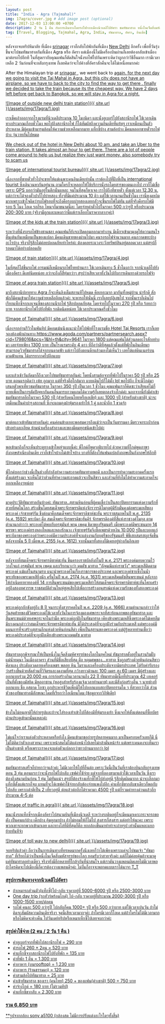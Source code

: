 ```yaml
---
layout: post
title: "India - Agra (Tajmahal)"
img: 17agra/cover.jpg # Add image post (optional)
date: 2017-12-03 13:00:00 +0700
description: 2 วัน 1 คืน กับการเดินทางโดยรถไฟจากเมืองนิวเดลีไปอัครา ชมทัชมาฮาล หนึ่งในเจ็ดสิ่งมหัสจรรย์ของโลก!
tag: [Travel, Blogging, Tajmahal, Agra, India, ทัชมาฮาล, อัครา, อินเดีย]
---
```

<p class="thai">
หลังจากจบทริปหิมาลัย ที่เมือง <a href="/india-srinagar/" target="_ blank">srinagar</a> เราก็กลับไปพักกันที่เมือง <a href="/india-newdehli/" target="_ blank">New Delhi</a> อีกครั้ง เพื่อที่วันรุ่งขึ้นจะไปชมทัชมาฮาลกันที่เมือง Agra หรือ อัครา แต่เมืองนี้ไม่มีเครื่องบินผ่านก็เลยต้องกลับเข้าเมืองมาต่อรถไปอีกที ในที่สุดเรากับคุณแฟนก็ตัดสินใจนั่งรถไฟไปกันเพราะคิดว่าถูกกว่าวิธีอื่นมาก เรามีเวลาเหลือ 2 วันก่อนที่จะกลับกรุงเทพ ก็เลยคิดว่าจะไปค้างที่อัคราสักคืนจะได้ไม่เหนื่อยมากค่ะ
</p>

<p class="english hide">
After the Himalayan trip at <a href="/india-srinagar/" target="_ blank"> srinagar </a>, we went back to <a href = "/ india-newdehli /" New Delhi </a> again. for the next day we going to visit the Taj Mahal in Agra, but this city does not have an airplane, so we have to back to the city to find the way to get there . finally we decided to take the train because its the cheapest way. We have 2 days left before get back to Bangkok. so we will stay in Agra for a night.
</p>

![Image of outside new delhi train station]({{ site.url }}/assets/img/17agra/1.jpg)

<p class="thai">
เราเช็คเอ้าออกจากโรงแรมที่นิวเดลีประมาณ 10 โมงนิดๆ และนั่งอูเบอร์ไปยังสถานีรถไฟ ใช้เวลาเดินทางประมาณเกือบชั่วโมง
พอไปถึงสถานีรถไฟ ก็ได้สัมผัสถึงความอินเดียที่แท้ทรู เราเหมือนเป็นตัวประหลาด มีผู้คนเข้ามารุมล้อมให้ความช่วยเหลือมากมาย แท็กซี่บ้าง สามล้อบ้าง มีคนหลอกขายตั๋วรถไฟบ้าง วุ่นวายกันไปหมด
</p>

<p class="english hide">
We check out of the hotel in New Delhi about 10 am. and take an Uber to the train station. It takes almost an hour to get there. There are a lot of people come around to help us but realize they just want money. also somebody try to scam us
</p>

![Image of international tourist bureau]({{ site.url }}/assets/img/17agra/2.jpg)

<p class="thai">
เนื่องจากที่ขายตั๋วทั่วไปจะขายให้แต่เฉพาะคนอินเดียเท่านั้น เราต้องไปที่ฝั่งที่เป็น international tourist ซึ่งเดินวนหากันอยู่นาน ถามใครก็จะหลอกให้ใช้บริการนั่งรถโดยสารของตนเองไป เราก็ไม่เชื่อเพราะ GPS บอกว่ามันอยู่ในตึกนั่นแหละ จนในที่สุดก็หาเจอ เราไปถึงที่ขายตั๋ว ตั้งแต่เวลา 12.30 น. แต่กว่าจะได้จองตั๋วปาก็ไปบ่ายสอง ทั้งๆที่มีแค่ประมาณ 10 คิว แต่ใช้เวลานานเป็นชั่วโมง เรานี่หงุดหงิดมากเพราะเข้าใจผิดว่ารถไฟรอบที่จะถึงคือรอบบ่ายสองเลยกลัวจะขึ้นรถไฟไม่ทัน แต่ที่จริงคือรถไฟมีรอบ 5 โมง โอเค รอก็รอ ไหนๆก็มาขนาดนี้ละ โดยจ่ายค่าตั๋วไปในราคา 500 กว่ารูปี หรือประมาณ 200-300 บาท (จริงๆมีถูกและแพงกว่านี้แต่เราเลือกในราคากลางๆค่ะ)
</p>

![Image of the kids at the train station]({{ site.url }}/assets/img/17agra/3.jpg)

<p class="thai">
ระหว่างที่นั่งรอรถไฟข้างชานชลา คุณแฟนก็ยังจะเปิดคอมออกมาทำงาน มีเด็กๆเข้ามามุงดูให้ความสนใจตื่นเต้นกันเหมือนเป็นของแปลก มีคนเดินขายของผ่านไปมา คนรอรถไฟจำนวนมาก คนกวาดขยะบ้างอะไรบ้าง จริงๆก็รู้สึกไม่ค่อยปลอดภัยเท่าไหร่ค่ะ ต้องคอยระแวงระวังทรัพย์สินอยู่ตลอดเวลา แต่สรุปก็รอดมาได้อย่างปลอดภัย
</p>

![Image of train station]({{ site.url }}/assets/img/17agra/4.jpg)

<p class="thai">
ในที่สุดก็ได้ขึ้นรถไฟ อารมณ์ก็เหมือนรถไฟไทยบ้านเรา ใช้เวลาเดินทาง 5 ชั่วโมงกว่า จากนิวเดลีไปยังเมืองอัครา ดีเลย์นิดหน่อย กว่าจะถึงก็สี่ทุ่มกว่าๆ สรุปว่าเสียเวลาทั้งวันไปกับการเดินทางด้วยรถไฟจ้า
</p>

![Image of agra train station]({{ site.url }}/assets/img/17agra/5.jpg)

<p class="thai">
มาถึงสถานีปลายทาง Agra ก็จะเห็นลิงเต็มสถานทีไปหมด คือเยอะมาก มากันทั้งหมู่บ้าน น่ารักดี สักพักก็มีคนเข้ามาให้ความช่วยเหลืออีกแล้วค่ะ จะหารถให้นั่นนี่ เราก็เลยปฏิเสธไป จากนั้นเราก็เดินไปเรียกแท็กซี่จากเอเจนซี่ของสถานนีรถไฟ รู้สึกปลอดภัยสุด โดยจ่ายไปในราคา 270 รูปี หรือ ร้อยกว่าบาท จากสถานีรถไฟไปยังที่พัก รถติดนิดหน่อย ใช้เวลาประมาณครึ่งชั่วโมง
</p>

![Image of Tajmahal]({{ site.url }}/assets/img/17agra/6.jpg)

<p class="thai">
เนื่องจากอ่านรีวิวในพันทิป มีคอมเม้นนึงแนะนำให้ไปพักที่โรงแรมชื่อ Hotel Taj Resorts เราก็เลยจองห้องพักผ่านทาง https://www.agoda.com/partners/partnersearch.aspx?cid=1798016&pcs=1&hl=th&city=9641 ในราคา 1800 แต่คุณแฟนได้ส่วนลดอะไรสักอย่างมา เลยจ่ายเพียง 1300 บาท เป็นโรงแรมระดับ 4 ดาว ที่ถือว่าดีที่สุดแล้วตั้งแต่ที่พักในอินเดียมา สามารถดูวิวทัชมาฮาลได้จากบนดาดฟ้า แต่เราไปถึงตอนดึกแล้วมองไม่เห็นวิว เลยได้แต่ดินเนอร์บนดาดฟ้าแทน ได้บรรยากาศไปอีกแบบ
</p>

![Image of Tajmahal]({{ site.url }}/assets/img/17agra/7.jpg)

<p class="thai">
และแล้วเช้าวันถัดมาก็ถึงเวลาไปชมทัชมาฮาลกันค่ะ โดยนั่งสามล้อจากที่พักไปในราคา 50 รูปี หรือ 25 บาท ตอนแรกคิดว่า เห้ย ถูกมาก แต่ที่จริงคือใกล้มาก แบบเดินไปก็ได้มั้ง lol พอไปถึง ก็จะมีไกด์มาเสนอตัวพาเที่ยวชมทัชมาฮาล ในราคา 350 รูปี เป็นเวลา 1 ชั่วโมง คุณแฟนเราก็คิดซะว่าเสียแค่ไม่กี่บาทเพื่อเป็นการตัดปัญหากันคนอื่นมารบกวนแถมได้ความรู้ก็เลยตกลงจ้างไกด์ค่ะ นอกจากนี้ยังมีค่าเข้าชมทัชมาฮาลอีกในราคา 530 รูปี (สำหรับคนไทยหรือเอเชีย) และ 1000 รูปี (สำหรับต่างชาติ) น่าจะเหมือนเป็นค่าบำรุงสถานที่ ซึ่งจะแถมถุงผ้าหุ้มรองเท้าให้ 1 คู่ และน้ำอีก 1 ขวดจ้า
</p>

![Image of Tajmahal]({{ site.url }}/assets/img/17agra/8.jpg)

<p class="thai">
มาต่อแถวเข้าทัชมาฮาลกันค่ะ คนค่อนข้างเยอะพอสมควรถึงแม้ว่าจะเป็นวันธรรมดา มีตรวจกระเป๋าก่อนเข้าอย่างละเอียด ห้ามนำเครื่องสำอางและของมีคมทุกชนิดเข้าไปค่ะ
</p>

![Image of Tajmahal]({{ site.url }}/assets/img/17agra/9.jpg)

<p class="thai">
พอเข้ามาถึงก็จะเห็นประตูทางเข้าใหญ่ๆแบบนี้ค่ะ พี่ไกด์ก็พูดๆอธิบายไป ด้วยความที่ไกด์พูดภาษาอังกฤษสำเนียงอินเดีย เราก็เข้าใจบ้างไม่เข้าใจบ้าง บางทีก็ตัองให้แฟนแปลอังกฤษเป็นอังกฤษให้อีกที
</p>

![Image of Tajmahal]({{ site.url }}/assets/img/17agra/10.jpg)

<p class="thai">
พี่ไกด์บอกว่าช่วงนี้เป็นช่วงที่กำลังทำความสะอาดทัชมาฮาลพอดี และเป็นการทำความสะอาดครั้งแรกตั้งแต่สร้างมา จะเห็นได้ว่าส่วนที่ทำความสะอาดแล้วจะเป็นสีขาว และส่วนที่ยังไม่ได้ทำความสะอาดก็จะออกเหลืองๆหน่อย
</p>

![Image of Tajmahal]({{ site.url }}/assets/img/17agra/11.jpg)

มาดูประวัติทัชมาฮาลกันบ้างค่ะ ทัชมาฮาล..สุสานหินอ่อนที่ผู้คนเชื่อว่าเป็นสถาปัตยกรรมแห่งความรักที่สวยที่สุดในโลก สร้างขึ้นโดยสมเด็จพระจักรพรรดิแห่งจักรวรรดิโมกุลผู้มีรักมั่นคงต่อพระมเหสีของพระองค์ เจ้าชายขุร์รัม ชึ่งต่อมาคือสมเด็จพระจักรพรรดิชาห์ชะฮัน พระราชสมภพในปี พ.ศ. 2135 (ค.ศ. 1592) พระบิดา คือ สมเด็จพระจักรพรรดิชะฮันคีร์ จักรพรรดิองค์ที่สี่แห่งราชวงศ์โมกุล ตามตำนานกล่าวว่า พระองค์ได้พบกับอรชุมันท์ พานุ เพคุม ธิดาของรัฐมนตรี เมื่อพระองค์มีพระชนมายุ 14 พรรษา พระองค์ทรงหลงใหลและหลงรักนาง เจ้าชายขุร์รัมจึงซื้อเพชรด้วยเงิน 10,000 รูปีและบอกแก่พระบิดาของพระองค์ว่าพระองค์มีความประสงค์ที่จะแต่งงานกับบุตรีของรัฐมนตรี พิธีเสกสมรสถูกจัดขึ้นหลังจากนั้น 5 ปี เมื่อพ.ศ. 2155 (ค.ศ. 1612) จากนั้นมาทั้งสองก็มิเคยอยู่ห่างกันอีกเลย

![Image of Tajmahal]({{ site.url }}/assets/img/17agra/12.jpg)

หลังจากที่สมเด็จพระจักรพรรดิชาห์ชะฮัน ขึ้นครองราชบัลลังก์ในปี พ.ศ. 2171 พระองค์มอบความไว้วางใจแก่ อรชุมันท์ พานุ เพคุม และเรียกนางว่า มุมตัซ มาฮาล "อัญมณีแห่งราชวัง" พระมเหสีติดตามพระองค์
แม้แต่ในสนามรบ แนะนำพระองค์ในเรื่องราชการของประเทศ และพระองค์ซาบซึ้งในน้ำพระทัยของพระมเหสียิ่งนัก ครั้นในปี พ.ศ. 2174 (ค.ศ. 1631) พระมเหสีมุมตัซสิ้นพระชนม์ หลังจากให้กำเนิดทายาทองค์ที่ 14 การสิ้นพระชนม์ของพระมเหสีทำให้สมเด็จพระจักรพรรดิชาห์ชะฮันโศกเศร้าอยู่ถึงสองทศวรรษ ราชสมบัติส่วนใหญ่สูญเสียไปเพื่อการสร้างอนุสรณ์แห่งความรักของทั้งสองพระองค์

![Image of Tajmahal]({{ site.url }}/assets/img/17agra/13.jpg)

พระองค์ถูกกักขังอยู่ถึง 8 ปี จนกระทั่งสวรรคตในปี พ.ศ. 2209 (ค.ศ. 1666) ตามตำนานกล่าวว่าให้วันสุดท้ายของชีวิตพระองค์ใช้เวลาทั้งวันในการจ้องมองเศษกระจกที่สะท้อนภาพของทัชมาฮาล และสิ้นพระชนม์ด้วยเศษกระจกในกำมือ พระองค์ถูกฝังในทัชมาฮาล เคียงข้างพระมเหสีซึ่งพระองค์ไม่เคยลืม มีบางคนกล่าวว่าสมเด็จพระจักรพรรดิชาห์ชะฮัน มิได้ประสงค์ที่จะถูกฝังร่วมกับประมเหสี แต่พระองค์มีแผนการที่จะสร้างสุสานอีกแห่งด้วยหินอ่อนสีดำ เพื่อเป็นสุสานของพระองค์ แต่ผู้รู้หลายท่านเชื่อว่าพระองค์ประสงค์ที่จะถูกฝังเคียงข้างพระนางมุมตัซ มาฮาล

![Image of Tajmahal]({{ site.url }}/assets/img/17agra/14.jpg)

ทัชมาฮาลถูกพิจารณาให้เป็นหนึ่งในเจ็ดสิ่งมหัศจรรย์ของโลกในยุคใหม่ ทัชมาฮาลตั้งอยู่ในสวนริมฝั่งแม่น้ำยมุนา ในเมืองอาครา ส่วนที่มีชื่อเสียงที่สุด คือ หลุมศพของ...ทาฮาล ซึ่งถูกสร้างด้วยหินอ่อนสีขาว ศิลาแลง ประดับลวดลายเครื่องเพชร พลอย หิน โมราและเครื่องประดับจากมิตรประเทศ ได้รับคำรับรองว่าสร้างขึ้นด้วยสัดส่วนที่วิจิตรและงดงามที่สุด กว้างยาวด้านละ 100 เมตร สูง 60 เมตร มีผู้สร้างและออกแบบร่วม 20,000 คน การก่อสร้างกินเวลานานถึง 22 ปี ทัชมาฮาลมีเนื้อที่ประมาณ 42 เอเคอร์ เป็นที่ตั้งของมัสยิด มีหออาซาน (หอสูงสำหรับร้องแจ้งเวลาทำนมาซ) และมีสิ่งก่อสร้างอื่น ๆ นายช่างที่ออกแบบ ชื่อ อุสตาด ไอซา ถูกประหารชีวิตเพื่อมิให้ไปออกแบบสถาปัตยกรรมใด ๆ ที่สวยกว่าได้ ส่วนหัวของทัชมาฮาลมีลักษณะโดมที่เรียกว่าโอเนียนโดม (ข้อมูลจากวิกิพิเดีย)

![Image of Tajmahal]({{ site.url }}/assets/img/17agra/15.jpg)

ข้างในไม่อนุญาติให้ถ่ายรูปและถ้าจะใส่รองเท้าเข้าไปก็ต้องมีที่หุ้มรองเท้า ซึ่งแจกให้ตั้งแต่ตอนที่ซื้อบัตรผ่านประตูเข้ามานั่นแหละค่ะ

![Image of Tajmahal]({{ site.url }}/assets/img/17agra/16.jpg)

ไม่แน่ใจว่าเราแต่งตัวประหลาดหรือยังไง มีคนเข้ามาขอถ่ายรูปหลายคนมาก มาเป็นครอบครัวเลยก็มี นี่ไม่ได้คิดว่าตัวเองสวยนะ เพราะหน้าสดไม่ได้แต่งหน้าไปเลยไม่กล้ามั่นหน้าจ้า แต่เพราะคนคงจะเห็นเราเป็นต่างชาติ หรือเพราะเราคงจะแต่งตัวแปลกกว่าชาวบ้านมากกว่า lol

![Image of Tajmahal]({{ site.url }}/assets/img/17agra/17.jpg)

ชมทัชมาฮาลเสร็จก็บ่ายกว่าๆแล้วค่ะ ไม่มีเวลาให้ไปที่อื่นต่อ เพราะวันนี้เป็นวันที่เราต้องบินกลับกรุงเทพตอน 3 ทุ่ม  ตอนแรกว่าจะนั่งรถไฟไปกลับ เซฟค่าใช้จ่าย แต่จากที่ลองขามาแล้วใช้เวลาเป็นวัน ซึ่งเราต้องถึงสนามบินก่อน 1 ทุ่ม ไม่ทันแน่ๆ สรุปก็ต้องจ้างแท็กซี่ให้ไปส่งอยู่ดี รู้สึกคิดผิดมากก น่าจะเลือกมาแท็กซี่ตั้งแต่แรกก็จบ แทนที่จะได้เซฟค่าใช้จ่ายกลับต้องจ่ายแพงไปอีก ค่าแท็กซี่ขากลับขาเดียวก็พอกับไปกลับ เพราะเค้าตีเป็น 2 เที่ยวอยู่ดี ต่อแล้วต่ออีกได้ราคามา 4500 รูปี แต่ก็รวมค่าทางด่วนแล้วอีกประมาณ 4-5 ต่อ

![Image of traffic in agra]({{ site.url }}/assets/img/17agra/18.jpg)

ขณะนั่งรถแท็กซี่จากเมืองอัคราไปสนามบินที่เมืองนิวเดลี ระหว่างรถติดอยู่ก็จะมีคนมาเคาะกระจกรถขอตัง เป็นคนแก่บ้าง เด็กบ้าง อุ้มลูกมาบ้าง ถ้าไม่ยอมให้ก็ไม่ไป สงสารก็สงสาร แต่อย่าให้นะคะ เพราะพวกเขาจะยกพวกเข้ามาเลย และทางไล่ที่ดีที่สุดก็คือ ยกกล้องขึ้นมาทำท่าจะถ่ายรูป เท่านั้นแหละแยกย้ายทันทีจ้า

![Image of toll way to new delhi]({{ site.url }}/assets/img/17agra/19.jpg)

จบทริปแล้วค่า ถือว่าเป็นการเดินทางที่ทรหดมากครั้งนึงเลยก็ว่าได้เพียงเพราะแค่จะไปชมเจ้า "ทัชมาฮาล" ที่เรียกได้ว่าเป็นหนึ่งในเจ็ดสิ่งมหัสจรรย์ของโลก ยอมรับว่าสวยจริงค่ะ แต่ก็ไม่ค่อยคุ้มถ้าจะมาดูแค่ทัชมาฮาลอย่างเดียว จริงๆยังมีอีกหลายที่ใกล้ๆกันที่น่าสนใจ แต่เราดันวางแพลนผิดเลยไม่มีเวลาพอ ถ้าใครคิดจะไปเมืองนี้ก็ควรต้องวางแพลนดีๆค่ะ ไม่งั้นก็อาจจะพลาดแบบเราได้นาจา T_T

### สรุปการเดินทางจากนิวเดลีไปอัครา
- ถ้าเหมารถส่วนตัว(แท็กซี่)ไป-กลับ ราคาอยู่ที่ 5000-6000 รูปี หรือ 2500-3000 บาท  
- One day trip (รถทัวร์พร้อมไกด์) ไป-กลับ ราคาอยู่ที่ประมาณ 2000-3000 รูปี หรือ 1000-1500 บาท/ต่อคน  
- รถไฟ คนละ 500 กว่ารูปี ไปกลับก็คน 1000+ รูปี หรือ 500 กว่าบาท แต่ใช้เวลาเปนวัน ถ้าไม่คิดจะสัมผัสความอินเดียจริงๆ จุดนี้เสียเวลามากๆค่ะ ถ้าใครมีเวลาก็โอเค แต่ถ้าใครไม่ได้มีเวลามากหรือไม่คิดจะค้างคืน ไปวันเดย์ทริปหรือเหมาเท็กซี่ไปเลยจบกว่าค่ะ

### สรุปค่าใช้จ่าย (2 คน / 2 วัน 1 คืน )  
- ค่าอูเบอร์จากที่พักไปสถานีรถไฟ = 290 บาท  
- ค่ารถไฟ 260 × 2คน = 520 บาท  
- ค่าแท็กซี่จากสถานีรถไฟไปยังที่พัก = 135 บาท  
- ค่าที่พัก 1 คืน = 1,300 บาท    
- ค่าอาหาร (บนrooftop) = 1,230 บาท      
- ค่าอาหาร (ร้านธรรมดา) = 120 บาท    
- ค่าสามล้อไปทัชมาฮาล = 25 บาท
- ค่าเข้าทัชมาฮาล ของเรา (คนไทย) 250 + ของแฟน(ต่างชาติ) 500  = 750 บาท    
- ค่าจ้างไกด์ = 180 บาท  (ไม่รวมทิป)    
- ค่าแท็กซี่ขากลับ = 2,300 บาท  

### รวม 6,850 บาท  

**รูปจากกล้อง sony a5100 (กล้องสด ไม่มีการปรับแต่งอะไรใดๆทั้งสิ้น)
